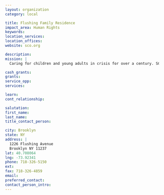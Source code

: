 ```yaml
---
layout: organization
category: local

title: Flushing Family Residence
impact_area: Human Rights
keywords: 
location_services: 
location_offices: 
website: sco.org

description: 
mission: |
  Caring for children and young adults in crisis for over a century. SCO Family of Services works with those most vulnerable to overcome the devastating impact of poverty, neglect, abuse, and developmental and mental challenges, as they strive for a brighter, more independent future. A nonprofit agency, SCO Family of Services strengthens the foundation of families in need throughout the New York metropolitan area. Offering a continuum of care, SCO Family of Services meets the unique needs of each individual through our broad array of leading and innovative community based programs.

cash_grants: 
grants: 
service_opp: 
services: 

learn: 
cont_relationship: 

salutation: 
first_name: 
last_name: 
title_contact_person: 

city: Brooklyn
state: NY
address: |
  1226 Flushing Avenue  
  Brooklyn NY 11237
lat: 40.708064
lng: -73.92341
phone: 718-326-5150
ext: 
fax: 718-326-4859
email: 
preferred_contact: 
contact_person_intro: 
---
```

